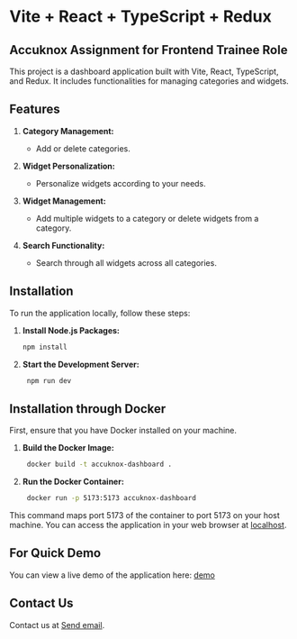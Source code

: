 # Vite + React + TypeScript + Redux 
## Accuknox Assignment for Frontend Trainee Role

This project is a dashboard application built with Vite, React, TypeScript, and Redux. It includes functionalities for managing categories and widgets.

## Features

1. **Category Management:**
   - Add or delete categories.
   
2. **Widget Personalization:**
   - Personalize widgets according to your needs.
   
3. **Widget Management:**
   - Add multiple widgets to a category or delete widgets from a category.
   
4. **Search Functionality:**
   - Search through all widgets across all categories.

## Installation

To run the application locally, follow these steps:

1. **Install Node.js Packages:**

   ```bash
   npm install
2. **Start the Development Server:**
   ```bash
    npm run dev
## Installation through Docker

First, ensure that you have Docker installed on your machine.

1. **Build the Docker Image:**

   ```bash
    docker build -t accuknox-dashboard .
2. **Run the Docker Container:**

   ```bash
    docker run -p 5173:5173 accuknox-dashboard
This command maps port 5173 of the container to port 5173 on your host machine. You can access the application in your web browser at [localhost](http://localhost:5173).
## For Quick Demo
  You can view a live demo of the application here: [demo](https://accuknox-dashboard-task.vercel.app)
## Contact Us
   Contact us at [Send email](mailto:rudramanaidu99@gmail.com).
